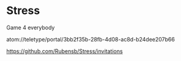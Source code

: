 # Stress
Game 4 everybody

atom://teletype/portal/3bb2f35b-28fb-4d08-ac8d-b24dee207b66

https://github.com/Rubensb/Stress/invitations
